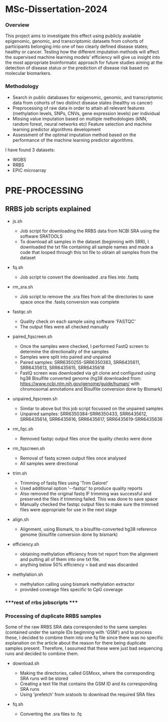 # MSc-Dissertation-2024

### Overview 

This project aims to investigate this effect using publicly available epigenomic, genomic, and transcriptomic datasets from cohorts of participants belonging into one of two clearly defined disease states; healthy or cancer. Testing how the different imputation methods will affect the supervised machine learning models’ efficiency will give us insight into the most appropriate bioinformatic approach for future studies aiming at the detection of disease status or the prediction of disease risk based on molecular biomarkers.

### Methodology
* Search in public databases for epigenomic, genomic, and transcriptomic data from cohorts of two distinct disease states (healthy vs cancer)
* Preprocessing of raw data in order to attain all relevant features (methylation levels, SNPs, CNVs, gene expression levels) per individual
* Missing value imputation based on multiple methodologies (kNN, random forest, neural networks etc) Feature selection and machine learning predictor algorithms development
* Assessment of the optimal imputation method based on the performance of the machine learning predictor algorithms.

I have found 3 datasets: 
* WGBS
* RRBS
* EPIC microarray

# PRE-PROCESSING
## RRBS job scripts explained

* js.sh
  * Job script for downloading the RRBS data from NCBI SRA using the software SRATOOLS
  * To download all samples in the dataset (beginning with SRR), I downloaded the txt file containing all sample names and made a code that looped through this txt file to obtain all samples from the dataset

* fq.sh
  * Job script to convert the downloaded .sra files into .fastq

* rm_sra.sh
  * Job script to remove the .sra files from all the directories to save space once the .fastq conversion was complete

* fastqc.sh
  * Quality check on each sample using software 'FASTQC'
  * The output files were all checked manually

* paired_fqscreen.sh
  * Once the samples were checked, I performed FastQ screen to determine the directionality of the samples
  * Samples were split into paired and unpaired
  * Paired samples: SRR6350255-SRR6350383, SRR6435611, SRR6435613, SRR6435615, SRR6435618
  * FastQ screen was downloaded via git clone and configured using hg38 Bisulfite converted genome (hg38 downloaded from: https://www.ncbi.nlm.nih.gov/genome/guide/human/ with chromosomal annotations and Bisulfite conversion done by Bismark)

* unpaired_fqscreen.sh
  * Similar to above but this job script focussed on the unpaired samples
  * Unpaired samples: SRR6350384-SRR6350433, SRR6435612, SRR6435614, SRR6435616, SRR6435617, SRR6435619-SRR6435636

* rm_fqc.sh
  * Removed fastqc output files once the quality checks were done

* rm_fqscreen.sh
   * Removal of fastq screen output files once analysed
   * All samples were directional
 
 * trim.sh
   * Trimming of fastq files using 'Trim Galore!'
   * Used additional option '--fastqc' to produce quality reports
   * Also removed the original fastq IF trimming was successful and preserved the files if trimming failed. This was done to save space
   * Manually checked the fastqc output files to make sure the trimmed files were appropriate for use in the next stage
  
 * align.sh
   * Alignment, using Bismark, to a bisulfite-converted hg38 reference genome (bisulfite conversion done by bismark)

* efficiency.sh
  * obtaining methylation efficiency from txt report from the alignment and putting all of them into one txt file.
  * anything below 50% efficiency = bad and was discarded

* methylation.sh
  * methylation calling using bismark methylation extractor
  * provided coverage files specific to CpG coverage
 

### ***rest of rrbs jobscripts ***

### Processing of duplicate RRBS samples 

Some of the raw RRBS SRA data corresponded to the same samples (contained under the sample IDs beginning with 'GSM') and to process these, I decided to combine them into one fq file since there was no specific explanation on the article about the reason for there being duplicate samples present. Therefore, I assumed that these were just bad sequencing runs and decided to combine them.

* download.sh
  * Making the directories, called GSMxxx, where the corresponding SRA runs will be stored 
  * Creating a text file that contains the GSM ID and its corresponding SRA runs
  * Using 'prefetch' from sratools to download the required SRA files

* fq.sh
  * Converting the .sra files to .fq 
